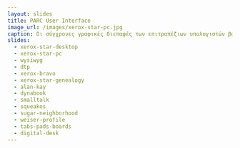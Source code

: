 ```yaml
---
layout: slides
title: PARC User Interface
image_url: /images/xerox-star-pc.jpg
caption: Οι σύγχρονες γραφικές διεπαφές των επιτραπέζιων υπολογιστών βασίζονται στο ερευνητικό έργο του XEROX PARC κατά την δεκαετία του 1970.
slides:
  - xerox-star-desktop
  - xerox-star-pc
  - wysiwyg
  - dtp
  - xerox-bravo
  - xerox-star-genealogy
  - alan-kay
  - dynabook
  - smalltalk
  - squeakos
  - sugar-neighborhood
  - weiser-profile
  - tabs-pads-boards
  - digital-desk
---
```

